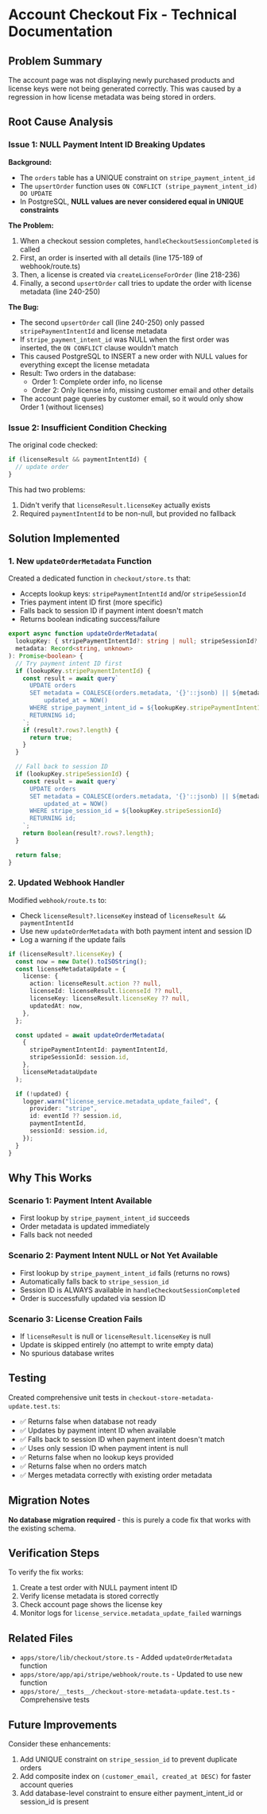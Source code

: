 # Account Checkout Fix - Technical Documentation

## Problem Summary

The account page was not displaying newly purchased products and license keys were not being generated correctly. This was caused by a regression in how license metadata was being stored in orders.

## Root Cause Analysis

### Issue 1: NULL Payment Intent ID Breaking Updates

**Background:**
- The `orders` table has a UNIQUE constraint on `stripe_payment_intent_id`
- The `upsertOrder` function uses `ON CONFLICT (stripe_payment_intent_id) DO UPDATE` 
- In PostgreSQL, **NULL values are never considered equal in UNIQUE constraints**

**The Problem:**
1. When a checkout session completes, `handleCheckoutSessionCompleted` is called
2. First, an order is inserted with all details (line 175-189 of webhook/route.ts)
3. Then, a license is created via `createLicenseForOrder` (line 218-236)
4. Finally, a second `upsertOrder` call tries to update the order with license metadata (line 240-250)

**The Bug:**
- The second `upsertOrder` call (line 240-250) only passed `stripePaymentIntentId` and license metadata
- If `stripe_payment_intent_id` was NULL when the first order was inserted, the `ON CONFLICT` clause wouldn't match
- This caused PostgreSQL to INSERT a new order with NULL values for everything except the license metadata
- Result: Two orders in the database:
  - Order 1: Complete order info, no license
  - Order 2: Only license info, missing customer email and other details
- The account page queries by customer email, so it would only show Order 1 (without licenses)

### Issue 2: Insufficient Condition Checking

The original code checked:
```typescript
if (licenseResult && paymentIntentId) {
  // update order
}
```

This had two problems:
1. Didn't verify that `licenseResult.licenseKey` actually exists
2. Required `paymentIntentId` to be non-null, but provided no fallback

## Solution Implemented

### 1. New `updateOrderMetadata` Function

Created a dedicated function in `checkout/store.ts` that:
- Accepts lookup keys: `stripePaymentIntentId` and/or `stripeSessionId`
- Tries payment intent ID first (more specific)
- Falls back to session ID if payment intent doesn't match
- Returns boolean indicating success/failure

```typescript
export async function updateOrderMetadata(
  lookupKey: { stripePaymentIntentId?: string | null; stripeSessionId?: string | null },
  metadata: Record<string, unknown>
): Promise<boolean> {
  // Try payment intent ID first
  if (lookupKey.stripePaymentIntentId) {
    const result = await query`
      UPDATE orders
      SET metadata = COALESCE(orders.metadata, '{}'::jsonb) || ${metadataJson}::jsonb,
          updated_at = NOW()
      WHERE stripe_payment_intent_id = ${lookupKey.stripePaymentIntentId}
      RETURNING id;
    `;
    if (result?.rows?.length) {
      return true;
    }
  }

  // Fall back to session ID
  if (lookupKey.stripeSessionId) {
    const result = await query`
      UPDATE orders
      SET metadata = COALESCE(orders.metadata, '{}'::jsonb) || ${metadataJson}::jsonb,
          updated_at = NOW()
      WHERE stripe_session_id = ${lookupKey.stripeSessionId}
      RETURNING id;
    `;
    return Boolean(result?.rows?.length);
  }

  return false;
}
```

### 2. Updated Webhook Handler

Modified `webhook/route.ts` to:
- Check `licenseResult?.licenseKey` instead of `licenseResult && paymentIntentId`
- Use new `updateOrderMetadata` with both payment intent and session ID
- Log a warning if the update fails

```typescript
if (licenseResult?.licenseKey) {
  const now = new Date().toISOString();
  const licenseMetadataUpdate = {
    license: {
      action: licenseResult.action ?? null,
      licenseId: licenseResult.licenseId ?? null,
      licenseKey: licenseResult.licenseKey ?? null,
      updatedAt: now,
    },
  };

  const updated = await updateOrderMetadata(
    {
      stripePaymentIntentId: paymentIntentId,
      stripeSessionId: session.id,
    },
    licenseMetadataUpdate
  );

  if (!updated) {
    logger.warn("license_service.metadata_update_failed", {
      provider: "stripe",
      id: eventId ?? session.id,
      paymentIntentId,
      sessionId: session.id,
    });
  }
}
```

## Why This Works

### Scenario 1: Payment Intent Available
- First lookup by `stripe_payment_intent_id` succeeds
- Order metadata is updated immediately
- Falls back not needed

### Scenario 2: Payment Intent NULL or Not Yet Available
- First lookup by `stripe_payment_intent_id` fails (returns no rows)
- Automatically falls back to `stripe_session_id`
- Session ID is ALWAYS available in `handleCheckoutSessionCompleted`
- Order is successfully updated via session ID

### Scenario 3: License Creation Fails
- If `licenseResult` is null or `licenseResult.licenseKey` is null
- Update is skipped entirely (no attempt to write empty data)
- No spurious database writes

## Testing

Created comprehensive unit tests in `checkout-store-metadata-update.test.ts`:
- ✅ Returns false when database not ready
- ✅ Updates by payment intent ID when available
- ✅ Falls back to session ID when payment intent doesn't match
- ✅ Uses only session ID when payment intent is null
- ✅ Returns false when no lookup keys provided
- ✅ Returns false when no orders match
- ✅ Merges metadata correctly with existing order metadata

## Migration Notes

**No database migration required** - this is purely a code fix that works with the existing schema.

## Verification Steps

To verify the fix works:

1. Create a test order with NULL payment intent ID
2. Verify license metadata is stored correctly
3. Check account page shows the license key
4. Monitor logs for `license_service.metadata_update_failed` warnings

## Related Files

- `apps/store/lib/checkout/store.ts` - Added `updateOrderMetadata` function
- `apps/store/app/api/stripe/webhook/route.ts` - Updated to use new function
- `apps/store/__tests__/checkout-store-metadata-update.test.ts` - Comprehensive tests

## Future Improvements

Consider these enhancements:
1. Add UNIQUE constraint on `stripe_session_id` to prevent duplicate orders
2. Add composite index on `(customer_email, created_at DESC)` for faster account queries
3. Add database-level constraint to ensure either payment_intent_id or session_id is present
